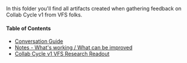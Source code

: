 In this folder you'll find all artifacts created when gathering feedback on Collab Cycle v1 from VFS folks.

#### Table of Contents
- [Conversation Guide](https://app.mural.co/t/adhocvetsgov9623/m/adhocvetsgov9623/1598479831625/f159a09587d33661bebd51a099025cd1a121dbfe)
- [Notes - What's working / What can be improved](https://github.com/department-of-veterans-affairs/va.gov-team/blob/master/products/platform/research/collab-cycle-v1/vfs-research/conversation-guide.md)
- [Collab Cycle v1 VFS Research Readout](https://app.mural.co/t/adhocvetsgov9623/m/adhocvetsgov9623/1598479831625/f159a09587d33661bebd51a099025cd1a121dbfe)
